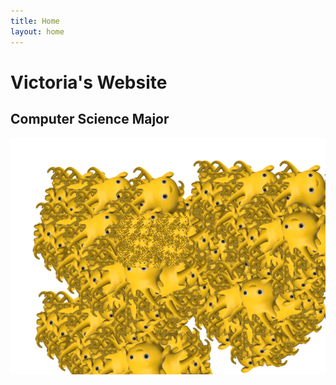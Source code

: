 ```yaml
---
title: Home
layout: home
---
```


# Victoria's Website
## Computer Science Major

![Victoria's Professional Headshot](alonzo.png)

